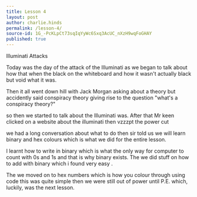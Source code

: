 ```yaml
---
title: Lesson 4
layout: post
author: charlie.hinds
permalink: /lesson-4/
source-id: 1G_-PcKLpCt73sqIqYyWc6Sxq3AcUC_nXzH9wqFoGHAY
published: true
---
```

Illuminati Attacks

Today was the day of the attack of the Illuminati as we began to talk about how that when the black on the whiteboard and how it wasn't actually black but void  what it was. 

 Then it all went down hill with Jack Morgan asking about a theory but accidently said conspiracy theory giving rise to the question "what's a conspiracy theory?" 

so then we started to talk about the Illuminati was. After that Mr keen clicked on a website about the illuminati then vzzzpt the power cut 

we  had a long conversation about what to do  then sir told us we will learn binary and hex colours which is what we did for the entire lesson.

 I learnt how to write in binary which is what the only way for computer to count with 0s and 1s and that is why binary exists.  The we did stuff on how to add  with binary which i found very  easy .

The we moved on to hex numbers which is how you colour through using code this was quite simple then we were still out of power until P.E. which, luckily, was the next lesson.

